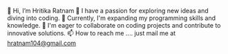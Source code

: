 👋 Hi, I’m Hritika Ratnam
👀 I have a passion for exploring new ideas and diving into coding.
🌱 Currently, I'm expanding my programming skills and knowledge.
💞️ I'm eager to collaborate on coding projects and contribute to innovative solutions.
📫 How to reach me .... just mail me at hratnam104@gmail.com
